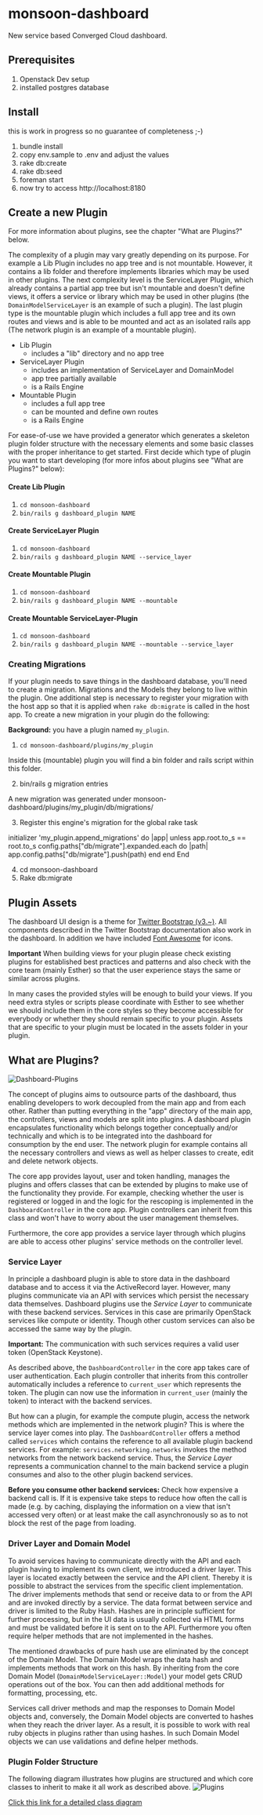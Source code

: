 monsoon-dashboard
=================

New service based Converged Cloud dashboard.


Prerequisites
-------------
1. Openstack Dev setup
2. installed postgres database


Install
-------
this is work in progress so no guarantee of completeness ;-)

1. bundle install
2. copy env.sample to .env and adjust the values
3. rake db:create
4. rake db:seed
5. foreman start
6. now try to access http://localhost:8180


Create a new Plugin
-------------------

For more information about plugins, see the chapter "What are Plugins?" below.

The complexity of a plugin may vary greatly depending on its purpose. For example a Lib Plugin includes no app tree and is not mountable. However, it contains a lib folder and therefore implements libraries which may be used in other plugins. The next complexity level is the ServiceLayer Plugin, which already contains a partial app tree but isn't mountable and doesn't define views, it offers a service or library which may be used in other plugins (the ``DomainModelServiceLayer`` is an example of such a plugin). The last plugin type is the mountable plugin which includes a full app tree and its own routes and views and is able to be mounted and act as an isolated rails app (The network plugin is an example of a mountable plugin).

* Lib Plugin
  * includes a "lib" directory and no app tree
* ServiceLayer Plugin
  * includes an implementation of ServiceLayer and DomainModel
  * app tree partially available
  * is a Rails Engine
* Mountable Plugin
  * includes a full app tree
  * can be mounted and define own routes
  * is a Rails Engine

For ease-of-use we have provided a generator which generates a skeleton plugin folder structure with the necessary elements and some basic classes with the proper inheritance to get started. First decide which type of plugin you want to start developing (for more infos about plugins see "What are Plugins?" below):

#### Create Lib Plugin
1. ```cd monsoon-dashboard```
2. ```bin/rails g dashboard_plugin NAME```

#### Create ServiceLayer Plugin
1. ```cd monsoon-dashboard```
2. ```bin/rails g dashboard_plugin NAME --service_layer```

#### Create Mountable Plugin
1. ```cd monsoon-dashboard```
2. ```bin/rails g dashboard_plugin NAME --mountable```

#### Create Mountable ServiceLayer-Plugin
1. ```cd monsoon-dashboard```
2. ```bin/rails g dashboard_plugin NAME --mountable --service_layer```

### Creating Migrations

If your plugin needs to save things in the dashboard database, you'll need to create a migration. Migrations and the Models they belong to live within the plugin. One additional step is necessary to register your migration with the host app so that it is applied when ``rake db:migrate`` is called in the host app. To create a new migration in your plugin do the following:

**Background:** you have a plugin named ``my_plugin``.

1. ``cd monsoon-dashboard/plugins/my_plugin``

Inside this (mountable) plugin you will find a bin folder and rails script within this folder.

2. bin/rails g migration entries

A new migration was generated under monsoon-dashboard/plugins/my_plugin/db/migrations/

3. Register this engine's migration for the global rake task

initializer 'my_plugin.append_migrations' do |app|
  unless app.root.to_s == root.to_s
    config.paths["db/migrate"].expanded.each do |path|
      app.config.paths["db/migrate"].push(path)
    end
  end
End

4. cd monsoon-dashboard
5. Rake db:migrate



Plugin Assets
--------------

The dashboard UI design is a theme for [Twitter Bootstrap (v3.~)](http://getbootstrap.com/). All components described in the Twitter Bootstrap documentation also work in the dashboard. In addition we have included [Font Awesome](https://fortawesome.github.io/Font-Awesome/) for icons.

**Important** When building views for your plugin please check existing plugins for established best practices and patterns and also check with the core team (mainly Esther) so that the user experience stays the same or similar across plugins.

In many cases the provided styles will be enough to build your views. If you need extra styles or scripts please coordinate with Esther to see whether we should include them in the core styles so they become accessible for everybody or whether they should remain specific to your plugin. Assets that are specific to your plugin must be located in the assets folder in your plugin.



What are Plugins?
-----------------

![Dashboard-Plugins](docs/Dashboard-Plugins.jpg?raw=true)

The concept of plugins aims to outsource parts of the dashboard, thus enabling developers to work decoupled from the main app and from each other. Rather than putting everything in the "app" directory of the main app, the controllers, views and models are split into plugins. A dashboard plugin encapsulates functionality which belongs together conceptually and/or technically and which is to be integrated into the dashboard for consumption by the end user. The network plugin for example contains all the necessary controllers and views as well as helper classes to create, edit and delete network objects.

The core app provides layout, user and token handling, manages the plugins and offers classes that can be extended by plugins to make use of the functionality they provide. For example, checking whether the user is registered or logged in and the logic for the rescoping is implemented in the ``DashboardController`` in the core app. Plugin controllers can inherit from this class and won't have to worry about the user management themselves.

Furthermore, the core app provides a service layer through which plugins are able to access other plugins' service methods on the controller level.


### Service Layer

In principle a dashboard plugin is able to store data in the dashboard database and to access it via the ActiveRecord layer. However, many plugins communicate via an API with services which persist the necessary data themselves. Dashboard plugins use the _Service Layer_ to communicate with these backend services. Services in this case are primarily OpenStack services like compute or identity. Though other custom services can also be accessed the same way by the plugin.

**Important:** The communication with such services requires a valid user token (OpenStack Keystone).

As described above, the ``DashboardController`` in the core app takes care of user authentication. Each plugin controller that inherits from this controller automatically includes a reference to ``current_user`` which represents the token. The plugin can now use the information in ``current_user`` (mainly the token) to interact with the backend services.

But how can a plugin, for example the compute plugin, access the network methods which are implemented in the network plugin? This is where the service layer comes into play. The ``DashboardController`` offers a method called ``services`` which contains the reference to all available plugin backend services. For example: ```services.networking.networks``` invokes the method networks from the network backend service. Thus, the _Service Layer_ represents a communication channel to the main backend service a plugin consumes and also to the other plugin backend services.

**Before you consume other backend services:** Check how expensive a backend call is. If it is expensive take steps to reduce how often the call is made (e.g. by caching, displaying the information on a view that isn't accessed very often) or at least make the call asynchronously so as to not block the rest of the page from loading.

### Driver Layer and Domain Model

To avoid services having to communicate directly with the API and each plugin having to implement its own client, we introduced a driver layer. This layer is located exactly between the service and the API client. Thereby it is possible to abstract the services from the specific client implementation. The driver implements methods that send or receive data to or from the API and are invoked directly by a service. The data format between service and driver is limited to the Ruby Hash. Hashes are in principle sufficient for further processing, but in the UI data is usually collected via HTML forms and must be validated before it is sent on to the API. Furthermore you often require helper methods that are not implemented in the hashes.

The mentioned drawbacks of pure hash use are eliminated by the concept of the Domain Model. The Domain Model wraps the data hash and implements methods that work on this hash. By inheriting from the core Domain Model (``DomainModelServiceLayer::Model``) your model gets CRUD operations out of the box. You can then add additional methods for formatting, processing, etc.

Services call driver methods and map the responses to Domain Model objects and, conversely, the Domain Model objects are converted to hashes when they reach the driver layer. As a result, it is possible to work with real ruby objects in plugins rather than using hashes. In such Domain Model objects we can use validations and define helper methods.

### Plugin Folder Structure

The following diagram illustrates how plugins are structured and which core classes to inherit to make it all work as described above.
![Plugins](docs/dashboard_plugins_tree.jpg?raw=true)

[Click this link for a detailed class diagram](docs/dashboard_services.pdf)
